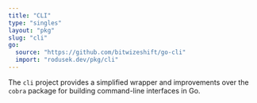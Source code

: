 ```yaml
---
title: "CLI"
type: "singles"
layout: "pkg"
slug: "cli"
go:
  source: "https://github.com/bitwizeshift/go-cli"
  import: "rodusek.dev/pkg/cli"
---
```


The `cli` project provides a simplified wrapper and improvements over the
`cobra` package for building command-line interfaces in Go.
